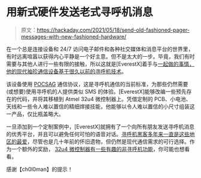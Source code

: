 # 用新式硬件发送老式寻呼机消息

> 原文：<https://hackaday.com/2021/05/18/send-old-fashioned-pager-messages-with-new-fashioned-hardware/>

在一个总是连接设备和 24/7 访问电子邮件和各种社交媒体和消息平台的世界里，有时远离喧嚣以获得内心平静是一个好主意。但不是太大的一步。毕竟，我们有时需要与其他人进行一些有限的接触，所以这就是[EverestX]着手与[一起做的事情，他的现代袖珍通信设备基于很久以前的寻呼机技术](https://www.soldierx.com/bbs/202105/Pocket-POCSAG-Transmitter)。

该设备使用 [POCSAG](https://en.wikipedia.org/wiki/POCSAG) 通信协议，这是寻呼机通信的当前标准，为那些仍然需要(或想要)使用寻呼机的人提供类似 SMS 的体验。[EverestX]能够改编一些预先存在的代码，并将其移植到 Atmel 32u4 微控制器上。凭借定制的 PCB、小电池、天线和一些令人难以置信的精细焊接技能，他能够以令人难以置信的小尺寸组装这一产品，仅比瓶盖略大。

一旦添加到一个定制案例中，[EverestX]就拥有了一个向所有朋友发送寻呼机消息的优秀平台，并且可以避免任何可怕的语音对话。[寻呼机黑客多年来一直是这些地区的最爱](https://hackaday.com/2014/12/30/bringing-a-legacy-pager-network-back-to-life/)，尽管也是几十年前的怀旧遗物，但仍然是现代通信需求的可行选择。作为一个额外的奖励， [32u4 微控制器有一些有趣的非寻呼机功能](https://hackaday.com/2012/06/29/turning-an-arduino-into-a-usb-keyboard/)，你可能也想看看。

感谢【ch0l0man】的提示！